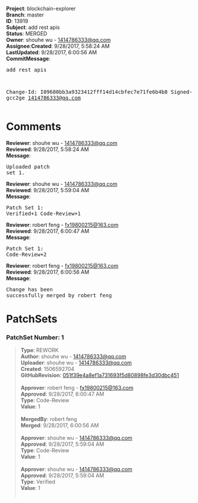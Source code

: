 <strong>Project</strong>: blockchain-explorer</br><strong>Branch</strong>: master<br><strong>ID</strong>: 13919<br><strong>Subject</strong>: add rest apis<br><strong>Status</strong>: MERGED<br><strong>Owner</strong>: shouhe wu - 1414786333@qq.com<br><strong>Assignee</strong>:<strong>Created</strong>: 9/28/2017, 5:58:24 AM<br><strong>LastUpdated</strong>: 9/28/2017, 6:00:56 AM<br><strong>CommitMessage</strong>:<br><pre>add rest apis

Change-Id: I09680bb3a9323412fff14d14cbfec7e71fe6b4b8
Signed-off-by: gcc2ge <1414786333@qq.com>
</pre><h1>Comments</h1><strong>Reviewer</strong>: shouhe wu - 1414786333@qq.com<br><strong>Reviewed</strong>: 9/28/2017, 5:58:24 AM<br><strong>Message</strong>: <pre>Uploaded patch set 1.</pre><strong>Reviewer</strong>: shouhe wu - 1414786333@qq.com<br><strong>Reviewed</strong>: 9/28/2017, 5:59:04 AM<br><strong>Message</strong>: <pre>Patch Set 1: Verified+1 Code-Review+1</pre><strong>Reviewer</strong>: robert feng - fx19800215@163.com<br><strong>Reviewed</strong>: 9/28/2017, 6:00:47 AM<br><strong>Message</strong>: <pre>Patch Set 1: Code-Review+2</pre><strong>Reviewer</strong>: robert feng - fx19800215@163.com<br><strong>Reviewed</strong>: 9/28/2017, 6:00:56 AM<br><strong>Message</strong>: <pre>Change has been successfully merged by robert feng</pre><h1>PatchSets</h1><h3>PatchSet Number: 1</h3><blockquote><strong>Type</strong>: REWORK<br><strong>Author</strong>: shouhe wu - 1414786333@qq.com<br><strong>Uploader</strong>: shouhe wu - 1414786333@qq.com<br><strong>Created</strong>: 1506592704<br><strong>GitHubRevision</strong>: [051f39e4a8ef1a731693f5d80898fe3d30dbc451](https://github.com/hyperledger/blockchain-explorer/commit/051f39e4a8ef1a731693f5d80898fe3d30dbc451)<br><br><strong>Approver</strong>: robert feng - fx19800215@163.com<br><strong>Approved</strong>: 9/28/2017, 6:00:47 AM<br><strong>Type</strong>: Code-Review<br><strong>Value</strong>: 1<br><br><strong>MergedBy</strong>: robert feng<br><strong>Merged</strong>: 9/28/2017, 6:00:56 AM<br><br><strong>Approver</strong>: shouhe wu - 1414786333@qq.com<br><strong>Approved</strong>: 9/28/2017, 5:59:04 AM<br><strong>Type</strong>: Code-Review<br><strong>Value</strong>: 1<br><br><strong>Approver</strong>: shouhe wu - 1414786333@qq.com<br><strong>Approved</strong>: 9/28/2017, 5:59:04 AM<br><strong>Type</strong>: Verified<br><strong>Value</strong>: 1<br><br></blockquote>